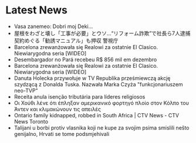 # Latest News
-  Vasa zanemeo: Dobri moj Deki...
-  屋根をわざと壊し「工事が必要」とウソ…“リフォーム詐欺”で社長ら7人逮捕 契約めぐる「勧誘マニュアル」も押収 警視庁
-  Barcelona zrewanżowała się Realowi za ostatnie El Clasico. Niewiarygodna seria [WIDEO]
-  Desembargador no Pará recebeu R$ 856 mil em dezembro
-  Barcelona zrewanżowała się Realowi za ostatnie El Clasico. Niewiarygodna seria [WIDEO]
-  Danuta Holecka przywołuje w TV Republika prześmiewczą akcję szydzącą z Donalda Tuska. Nazwała Marka Czyża "funkcjonariuszem neo-TVP"
-  Receita anula isenção tributária para líderes religiosos
-  Οι Χούθι λένε ότι έπληξαν αμερικανικό φορτηγό πλοίο στον Κόλπο του Άντεν και κλιμακώνουν τις απειλές
-  Ontario family kidnapped, robbed in South Africa | CTV News - CTV News Toronto
-  Talijani u borbi protiv vlasnika koji ne kupe za svojim psima smislili nešto genijalno, Hrvati se tome podsmjehivali
